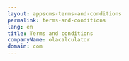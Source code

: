 ```yaml
---
layout: appscms-terms-and-conditions
permalink: terms-and-conditions
lang: en
title: Terms and conditions
companyName: olacalculator
domain: com
---
```


